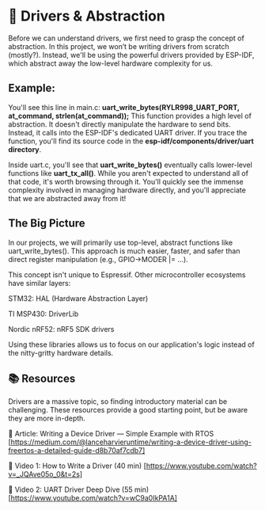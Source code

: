# 🚗 Drivers & Abstraction
Before we can understand drivers, we first need to grasp the concept of abstraction. In this project, we won’t be writing drivers from scratch (mostly?). Instead, we'll be using the powerful drivers provided by ESP-IDF, which abstract away the low-level hardware complexity for us.

## Example:
You'll see this line in main.c:
**uart_write_bytes(RYLR998_UART_PORT, at_command, strlen(at_command));**
This function provides a high level of abstraction. It doesn't directly manipulate the hardware to send bits. Instead, it calls into the ESP-IDF's dedicated UART driver. If you trace the function, you'll find its source code in the **esp-idf/components/driver/uart directory**.

Inside uart.c, you'll see that **uart_write_bytes()** eventually calls lower-level functions like **uart_tx_all()**. While you aren't expected to understand all of that code, it's worth browsing through it. You'll quickly see the immense complexity involved in managing hardware directly, and you'll appreciate that we are abstracted away from it!

## The Big Picture
In our projects, we will primarily use top-level, abstract functions like uart_write_bytes(). This approach is much easier, faster, and safer than direct register manipulation (e.g., GPIO->MODER |= ...).

This concept isn't unique to Espressif. Other microcontroller ecosystems have similar layers:

STM32: HAL (Hardware Abstraction Layer)

TI MSP430: DriverLib

Nordic nRF52: nRF5 SDK drivers

Using these libraries allows us to focus on our application's logic instead of the nitty-gritty hardware details.

## 📚 Resources
Drivers are a massive topic, so finding introductory material can be challenging. These resources provide a good starting point, but be aware they are more in-depth.

📖 Article: Writing a Device Driver — Simple Example with RTOS [https://medium.com/@lanceharvieruntime/writing-a-device-driver-using-freertos-a-detailed-guide-d8b70af7cdb7]

🎥 Video 1: How to Write a Driver (40 min) [https://www.youtube.com/watch?v=_JQAve05o_0&t=2s]

🎥 Video 2: UART Driver Deep Dive (55 min) [https://www.youtube.com/watch?v=wC9a0IkPA1A]
